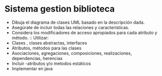 # Sistema gestion biblioteca
- Dibuja el diagrama de clases UML basado en la descripción dada.
- Asegúrate de incluir todas las relaciones y características.
- Considera los modificadores de acceso apropiados para cada atributo y método.
:: Utilizar:
- Clases , clases abstractas, interfaces
- Atributos,  métodos para las clases
- Asociaciones, agregaciones, composiciones, realizaciones, dependencias, herencias
- Incluir -atributos y/o metodos estáticos
- Implementar en java
